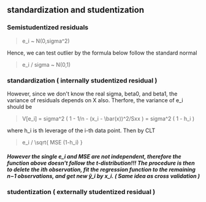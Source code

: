
## standardization and studentization

### Semistudentized residuals 

> e_i ~ N(0,sigma^2)

Hence, we can test outlier by the formula below follow the standard normal

> e_i / sigma ~ N(0,1)

### standardization ( internally studentized residual )

However, since we don't know the real sigma, beta0, and beta1, the variance of residuals depends on X also. Therfore, the variance of e_i should be

> V[e_i] = sigma^2 ( 1 - 1/n - (x_i - \bar(x))^2/Sxx ) =  sigma^2 ( 1 - h_i ) 

where h_i is th leverage of the i-th data point. Then by CLT

> e_i / \sqrt{ MSE (1-h_i) }  

##### However the single e_i and MSE are not independent, therefore the function above doesn't follow the t-distribution!!! The procedure is then to delete the ith observation, fit the regression function to the remaining n−1 observations, and get new ŷ_i by x_i. ( Same idea as cross validation )

### studentization ( externally studentized residual )
